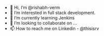 - 👋 Hi, I’m @rishabh-verm
- 👀 I’m interested in full stack development.
- 🌱 I’m currently learning Jenkins
- 💞️ I’m looking to collaborate on ...
- 📫 How to reach me on Linkedin - @thisisrv

<!---
rishabh-verm/rishabh-verm is a ✨ special ✨ repository because its `README.md` (this file) appears on your GitHub profile.
You can click the Preview link to take a look at your changes.
--->
